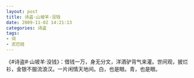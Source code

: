 ```yaml
---
layout: post
title: 诗盗·山坡羊·没钱
date: 2009-11-02 14:21:13
categories: 诗盗
tags:
- 词
- 泥巴娃
---
```

《#诗盗#·山坡羊·没钱》：借钱一万，身无分文，洋酒驴背气来灌。世间观，披烂衫，金银不服流浪汉。一片闲情天地间。白，也是眼。青，也是眼。
